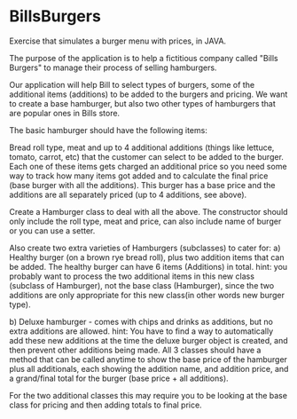 # BillsBurgers
Exercise that simulates a burger menu with prices, in JAVA.


The purpose of the application is to help a fictitious company called "Bills Burgers" to manage their process of selling hamburgers.

Our application will help Bill to select types of burgers, some of the additional items (additions) to be added to the burgers and pricing.
We want to create a base hamburger, but also two other types of hamburgers that are popular ones in Bills store.

The basic hamburger should have the following items:

Bread roll type, meat and up to 4 additional additions (things like lettuce, tomato, carrot, etc) that the customer can select to be added to the burger.
Each one of these items gets charged an additional price so you need some way to track how many items got added and to calculate the final price (base burger with all the additions).
This burger has a base price and the additions are all separately priced (up to 4 additions, see above).

Create a Hamburger class to deal with all the above.
The constructor should only include the roll type, meat and price, can also include name of burger or you can use a setter.

Also create two extra varieties of Hamburgers (subclasses) to cater for:
a) Healthy burger (on a brown rye bread roll), plus two addition items that can be added. The healthy burger can have 6 items (Additions) in total.
hint:  you probably want to process the two additional items in this new class (subclass of Hamburger), not the base class (Hamburger), since the two additions are only appropriate for this new class(in other words new burger type).


b) Deluxe hamburger - comes with chips and drinks as additions, but no extra additions are allowed.
hint:  You have to find a way to automatically add these new additions at the time the deluxe burger object is created, and then prevent other additions being made.
All 3 classes should have a method that can be called anytime to show the base price of the hamburger plus all additionals, each showing the addition name, and addition price, 
and a grand/final total for the burger (base price + all additions).

For the two additional classes this may require you to be looking at the base class for pricing and then adding totals to final price.
